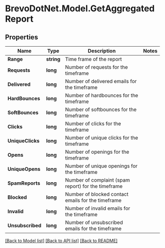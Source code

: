 # BrevoDotNet.Model.GetAggregatedReport

## Properties

Name | Type | Description | Notes
------------ | ------------- | ------------- | -------------
**Range** | **string** | Time frame of the report | 
**Requests** | **long** | Number of requests for the timeframe | 
**Delivered** | **long** | Number of delivered emails for the timeframe | 
**HardBounces** | **long** | Number of hardbounces for the timeframe | 
**SoftBounces** | **long** | Number of softbounces for the timeframe | 
**Clicks** | **long** | Number of clicks for the timeframe | 
**UniqueClicks** | **long** | Number of unique clicks for the timeframe | 
**Opens** | **long** | Number of openings for the timeframe | 
**UniqueOpens** | **long** | Number of unique openings for the timeframe | 
**SpamReports** | **long** | Number of complaint (spam report) for the timeframe | 
**Blocked** | **long** | Number of blocked contact emails for the timeframe | 
**Invalid** | **long** | Number of invalid emails for the timeframe | 
**Unsubscribed** | **long** | Number of unsubscribed emails for the timeframe | 

[[Back to Model list]](../../README.md#documentation-for-models) [[Back to API list]](../../README.md#documentation-for-api-endpoints) [[Back to README]](../../README.md)

